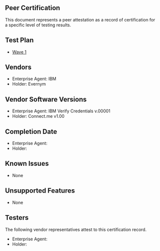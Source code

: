 ## Peer Certification
This document represents a peer attestation as a record of certification for a specific level of testing results.

## Test Plan

* [Wave 1](../test_plans.md#Wave_1)

## Vendors

* Enterprise Agent: IBM
* Holder: Evernym

## Vendor Software Versions

* Enterprise Agent: IBM Verify Credentials v.00001
* Holder: Connect.me v1.00

## Completion Date

* Enterprise Agent:
* Holder:

## Known Issues

* None

## Unsupported Features

* None

## Testers
The following vendor representatives attest to this certification record.

* Enterprise Agent: [<Keith Smith>](mailto:email@company.com)
* Holder: [<Richard Esplin>](mailto:email@company.com)

